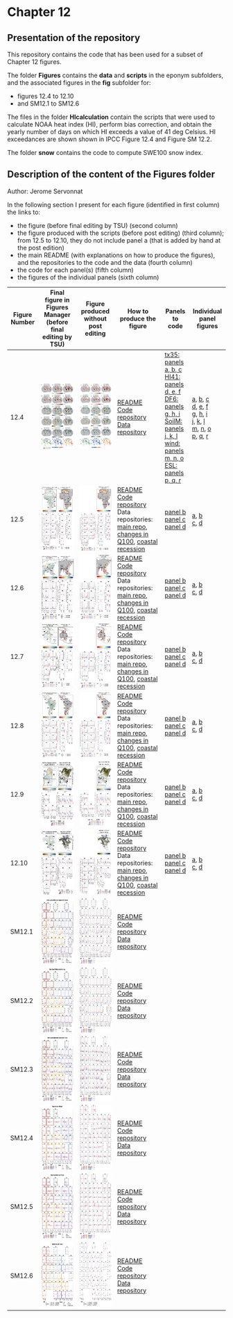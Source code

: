 # Chapter 12

## Presentation of the repository
This repository contains the code that has been used for a subset of Chapter 12 figures.

The folder **Figures** contains the **data** and **scripts** in the eponym subfolders, and the associated figures in the **fig** subfolder for:
- figures 12.4 to 12.10
- and SM12.1 to SM12.6

The files in the folder **HIcalculation** contain the scripts that were used to calculate NOAA heat index (HI), perform bias correction, and obtain the yearly number of days on which HI exceeds a value of 41 deg Celsius. HI exceedances are shown shown in IPCC Figure 12.4 and Figure SM 12.2.

The folder **snow** contains the code to compute SWE100 snow index.

## Description of the content of the Figures folder
Author: Jerome Servonnat

In the following section I present for each figure (identified in first column) the links to:
- the figure (before final editing by TSU) (second column)
- the figure produced with the scripts (before post editing) (third column); from 12.5 to 12.10, they do not include panel a (that is added by hand at the post edition)
- the main README (with explanations on how to produce the figures), and the repositories to the code and the data (fourth column)
- the code for each panel(s) (fifth column)
- the figures of the individual panels (sixth column)

|Figure Number|Final figure in Figures Manager (before final editing by TSU)|Figure produced without post editing|How to produce the figure|Panels to code|Individual panel figures|
|---|---|---|---|---|---|
|12.4|<img src="https://github.com/IPCC-WG1/Chapter-12/blob/main/Figures/figs/Figures_Manager/12.4_HR.png" alt="alt text" title="image Title" height="150"/>|<img src="https://github.com/IPCC-WG1/Chapter-12/blob/main/Figures/figs/global_figure_12.4/figure_12.4.png" alt="alt text" title="image Title" height="150"/>|[README](https://github.com/IPCC-WG1/Chapter-12/blob/main/Figures/scripts/global_figure_12.4/README_figure_12.4)<br>[Code repository](https://github.com/IPCC-WG1/Chapter-12/tree/main/Figures/scripts/global_figure_12.4)<br>[Data repository](https://github.com/IPCC-WG1/Chapter-12/tree/main/Figures/data/Figure_12.4)|[tx35: panels a, b, c](https://github.com/IPCC-WG1/Chapter-12/blob/main/Figures/scripts/global_figure_12.4/tx35_individual_figures.ipynb)<br>[HI41: panels d, e, f](https://github.com/IPCC-WG1/Chapter-12/blob/main/Figures/scripts/global_figure_12.4/HI_NOAA_individual_figures.ipynb)<br>[DF6: panels g, h, i](https://github.com/IPCC-WG1/Chapter-12/blob/main/Figures/scripts/global_figure_12.4/DF6_individual_figures.ipynb)<br>[SoilM: panels j, k, l](https://github.com/IPCC-WG1/Chapter-12/blob/main/Figures/scripts/global_figure_12.4/SoilMoisture_individual_figures.ipynb)<br>[wind: panels m, n, o](https://github.com/IPCC-WG1/Chapter-12/blob/main/Figures/scripts/global_figure_12.4/wind_perc-baseline_individual_figures.ipynb)<br>[ESL: panels p, q, r](https://github.com/IPCC-WG1/Chapter-12/blob/main/Figures/scripts/global_figure_12.4/ETWL_individual_figures.ipynb)|[a](https://github.com/IPCC-WG1/Chapter-12/blob/main/Figures/figs/global_figure_12.4/panel_a_tx35_ssp126_2081-2100_80perc-agreement.png), [b](https://github.com/IPCC-WG1/Chapter-12/blob/main/Figures/figs/global_figure_12.4/panel_b_tx35_ssp585_2041-2060_80perc-agreement.png), [c](https://github.com/IPCC-WG1/Chapter-12/blob/main/Figures/figs/global_figure_12.4/panel_c_tx35_ssp585_2081-2100_80perc-agreement.png)<br>[d](https://github.com/IPCC-WG1/Chapter-12/blob/main/Figures/figs/global_figure_12.4/panel_d_HI41_ssp126_2081-2100_80perc-agreement.png), [e](https://github.com/IPCC-WG1/Chapter-12/blob/main/Figures/figs/global_figure_12.4/panel_e_HI41_ssp585_2041-2060_80perc-agreement.png), [f](https://github.com/IPCC-WG1/Chapter-12/blob/main/Figures/figs/global_figure_12.4/panel_f_HI41_ssp585_2081-2100_80perc-agreement.png)<br>[g](https://github.com/IPCC-WG1/Chapter-12/blob/main/Figures/figs/global_figure_12.4/panel_g_DF6_ssp126_farch_80perc-agreement.png), [h](https://github.com/IPCC-WG1/Chapter-12/blob/main/Figures/figs/global_figure_12.4/panel_h_DF6_ssp585_midch_80perc-agreement.png), [i](https://github.com/IPCC-WG1/Chapter-12/blob/main/Figures/figs/global_figure_12.4/panel_i_DF6_ssp585_farch_80perc-agreement.png)<br>[j](https://github.com/IPCC-WG1/Chapter-12/blob/main/Figures/figs/global_figure_12.4/panel_j_mrso_ssp126_2081-2100_80perc-agreement.png), [k](https://github.com/IPCC-WG1/Chapter-12/blob/main/Figures/figs/global_figure_12.4/panel_k_mrso_ssp585_2041-2060_80perc-agreement.png), [l](https://github.com/IPCC-WG1/Chapter-12/blob/main/Figures/figs/global_figure_12.4/panel_l_mrso_ssp585_2081-2100_80perc-agreement.png)<br>[m](https://github.com/IPCC-WG1/Chapter-12/blob/main/Figures/figs/global_figure_12.4/panel_m_wind_ssp126_2081-2100_80perc-agreement.png), [n](https://github.com/IPCC-WG1/Chapter-12/blob/main/Figures/figs/global_figure_12.4/panel_n_wind_ssp585_2041-2060_80perc-agreement.png), [o](https://github.com/IPCC-WG1/Chapter-12/blob/main/Figures/figs/global_figure_12.4/panel_o_wind_ssp585_2081-2100_80perc-agreement.png)<br>[p](https://github.com/IPCC-WG1/Chapter-12/blob/main/Figures/figs/global_figure_12.4/panel_p_ESL_2100_RCP45-final.png), [q](https://github.com/IPCC-WG1/Chapter-12/blob/main/Figures/figs/global_figure_12.4/panel_q_ESL_2050_RCP85-final.png), [r](https://github.com/IPCC-WG1/Chapter-12/blob/main/Figures/figs/global_figure_12.4/panel_r_ESL_2100_RCP85-final.png)
|12.5|<img src="https://github.com/IPCC-WG1/Chapter-12/blob/main/Figures/figs/Figures_Manager/12.5_HR.png" alt="alt text" title="image Title" height="150"/>|<img src="https://github.com/IPCC-WG1/Chapter-12/blob/main/Figures/figs/Figure_12.5/AFRICA_regional_figure_12.5.png" alt="alt text" title="image Title" height="150"/>|[README](https://github.com/IPCC-WG1/Chapter-12/blob/main/Figures/scripts/AFRICA_regional_figure/README_figure_12.5)<br>[Code repository](https://github.com/IPCC-WG1/Chapter-12/tree/main/Figures/scripts/AFRICA_regional_figure)<br>Data repositories: [main repo](https://github.com/IPCC-WG1/Chapter-12/tree/main/Figures/data/Figure_12.5), [changes in Q100](https://github.com/IPCC-WG1/Chapter-12/tree/main/Figures/data/PERCENTILES_CHANGE_DIVDRA_ABSOLUTE), [coastal recession](https://github.com/IPCC-WG1/Chapter-12/tree/main/Figures/data/coastal_recession)|[panel b](https://github.com/IPCC-WG1/Chapter-12/blob/main/Figures/scripts/AFRICA_regional_figure/CoastalRecession_map_AR6regions_AFRICA.ipynb)<br>[panel c](https://github.com/IPCC-WG1/Chapter-12/blob/main/Figures/scripts/AFRICA_regional_figure/Q100_Quantile_plot_region.ipynb)<br>[panel d](https://github.com/IPCC-WG1/Chapter-12/blob/main/Figures/scripts/AFRICA_regional_figure/Barplots_coastalrecession.ipynb)|[a](https://github.com/IPCC-WG1/Chapter-12/blob/main/Figures/figs/Figure_12.5/panel_a_AFR_Q100_nohatching_divdra.png), [b](https://github.com/IPCC-WG1/Chapter-12/blob/main/Figures/figs/Figure_12.5/panel_b_AFRICA_CoastalRecession_map_RCP85_2100.png)<br>[c](https://github.com/IPCC-WG1/Chapter-12/blob/main/Figures/figs/Figure_12.5/panel_c_AFRICA_Q100_boxplot.png), [d](https://github.com/IPCC-WG1/Chapter-12/blob/main/Figures/figs/Figure_12.5/panel_d_AFRICA_CoastalRecession_boxplot_RCP85_2100.png)|
|12.6|<img src="https://github.com/IPCC-WG1/Chapter-12/blob/main/Figures/figs/Figures_Manager/12.6_HR.png" alt="alt text" title="image Title" height="150"/>|<img src="https://github.com/IPCC-WG1/Chapter-12/blob/main/Figures/figs/Figure_12.6/ASIA_regional_figure_12.6.png" alt="alt text" title="image Title" height="150"/>|[README](https://github.com/IPCC-WG1/Chapter-12/blob/main/Figures/scripts/ASIA_regional_figure/README_figure_12.6)<br>[Code repository](https://github.com/IPCC-WG1/Chapter-12/tree/main/Figures/scripts/ASIA_regional_figure)<br>Data repositories: [main repo](https://github.com/IPCC-WG1/Chapter-12/tree/main/Figures/data/Figure_12.6), [changes in Q100](https://github.com/IPCC-WG1/Chapter-12/tree/main/Figures/data/PERCENTILES_CHANGE_DIVDRA_ABSOLUTE), [coastal recession](https://github.com/IPCC-WG1/Chapter-12/tree/main/Figures/data/coastal_recession)|[panel b](https://github.com/IPCC-WG1/Chapter-12/blob/main/Figures/scripts/ASIA_regional_figure/CoastalRecession_map_AR6regions_ASIA.ipynb)<br>[panel c](https://github.com/IPCC-WG1/Chapter-12/blob/main/Figures/scripts/ASIA_regional_figure/Q100_Quantile_plot_region.ipynb)<br>[panel d](https://github.com/IPCC-WG1/Chapter-12/blob/main/Figures/scripts/ASIA_regional_figure/Barplots_coastalrecession.ipynb)|[a](https://github.com/IPCC-WG1/Chapter-12/blob/main/Figures/figs/Figure_12.6/panel_a_ASIA_Q100_nohatching_divdra.png), [b](https://github.com/IPCC-WG1/Chapter-12/blob/main/Figures/figs/Figure_12.6/panel_b_ASIA_CoastalRecession_map_RCP85_2100.png)<br>[c](https://github.com/IPCC-WG1/Chapter-12/blob/main/Figures/figs/Figure_12.6/panel_c_ASIA_Q100_boxplot.png), [d](https://github.com/IPCC-WG1/Chapter-12/blob/main/Figures/figs/Figure_12.6/panel_d_ASIA_CoastalRecession_boxplot_RCP85_2100.png)|
|12.7|<img src="https://github.com/IPCC-WG1/Chapter-12/blob/main/Figures/figs/Figures_Manager/12.7_HR.png" alt="alt text" title="image Title" height="150"/>|<img src="https://github.com/IPCC-WG1/Chapter-12/blob/main/Figures/figs/Figure_12.7/Australasia_regional_figure_12.7.png" alt="alt text" title="image Title" height="150"/>|[README](https://github.com/IPCC-WG1/Chapter-12/blob/main/Figures/scripts/Australasia_regional_figure/README_figure_12.7)<br>[Code repository](https://github.com/IPCC-WG1/Chapter-12/tree/main/Figures/scripts/Australasia_regional_figure)<br>Data repositories: [main repo](https://github.com/IPCC-WG1/Chapter-12/tree/main/Figures/data/Figure_12.7), [changes in Q100](https://github.com/IPCC-WG1/Chapter-12/tree/main/Figures/data/PERCENTILES_CHANGE_DIVDRA_ABSOLUTE), [coastal recession](https://github.com/IPCC-WG1/Chapter-12/tree/main/Figures/data/coastal_recession)|[panel b](https://github.com/IPCC-WG1/Chapter-12/blob/main/Figures/scripts/Australasia_regional_figure/CoastalRecession_map_AR6regions_Australasia.ipynb)<br>[panel c](https://github.com/IPCC-WG1/Chapter-12/blob/main/Figures/scripts/Australasia_regional_figure/Q100_Quantile_plot_region.ipynb)<br>[panel d](https://github.com/IPCC-WG1/Chapter-12/blob/main/Figures/scripts/Australasia_regional_figure/Barplots_coastalrecession.ipynb)|[a](https://github.com/IPCC-WG1/Chapter-12/blob/main/Figures/figs/Figure_12.7/panel_a_AUS_Q100_nohatching_divdra.png), [b](https://github.com/IPCC-WG1/Chapter-12/blob/main/Figures/figs/Figure_12.7/panel_b_Australasia_CoastalRecession_map_RCP85_2100.png)<br>[c](https://github.com/IPCC-WG1/Chapter-12/blob/main/Figures/figs/Figure_12.7/panel_c_Australasia_Q100_boxplot.png), [d](https://github.com/IPCC-WG1/Chapter-12/blob/main/Figures/figs/Figure_12.7/panel_d_Australasia_CoastalRecession_boxplot_RCP85_2100.png)|
|12.8|<img src="https://github.com/IPCC-WG1/Chapter-12/blob/main/Figures/figs/Figures_Manager/12.8_HR.png" alt="alt text" title="image Title" height="150"/>|<img src="https://github.com/IPCC-WG1/Chapter-12/blob/main/Figures/figs/Figure_12.8/SOUTH-AMERICA_regional_figure_12.8.png" alt="alt text" title="image Title" height="150"/>|[README](https://github.com/IPCC-WG1/Chapter-12/blob/main/Figures/scripts/SOUTH-AMERICA_regional_figure/README_figure_12.8)<br>[Code repository](https://github.com/IPCC-WG1/Chapter-12/tree/main/Figures/scripts/SOUTH-AMERICA_regional_figure)<br>Data repositories: [main repo](https://github.com/IPCC-WG1/Chapter-12/tree/main/Figures/data/Figure_12.8), [changes in Q100](https://github.com/IPCC-WG1/Chapter-12/tree/main/Figures/data/PERCENTILES_CHANGE_DIVDRA_ABSOLUTE), [coastal recession](https://github.com/IPCC-WG1/Chapter-12/tree/main/Figures/data/coastal_recession)|[panel b](https://github.com/IPCC-WG1/Chapter-12/blob/main/Figures/scripts/SOUTH-AMERICA_regional_figure/CoastalRecession_map_AR6regions_SOUTH-AMERICA.ipynb)<br>[panel c](https://github.com/IPCC-WG1/Chapter-12/blob/main/Figures/scripts/SOUTH-AMERICA_regional_figure/Q100_Quantile_plot_region.ipynb)<br>[panel d](https://github.com/IPCC-WG1/Chapter-12/blob/main/Figures/scripts/SOUTH-AMERICA_regional_figure/Barplots_coastalrecession.ipynb)|[a](https://github.com/IPCC-WG1/Chapter-12/blob/main/Figures/figs/Figure_12.8/SOUTH-AMERICA_regional_figure_12.8.png), [b](https://github.com/IPCC-WG1/Chapter-12/blob/main/Figures/figs/Figure_12.8/panel_b_SOUTH-AMERICA_CoastalRecession_map_RCP85_2100.png)<br>[c](https://github.com/IPCC-WG1/Chapter-12/blob/main/Figures/figs/Figure_12.8/panel_c_SOUTH-AMERICA_Q100_boxplot.png), [d](https://github.com/IPCC-WG1/Chapter-12/blob/main/Figures/figs/Figure_12.8/panel_d_SOUTH-AMERICA_CoastalRecession_boxplot_RCP85_2100.png)|
|12.9|<img src="https://github.com/IPCC-WG1/Chapter-12/blob/main/Figures/figs/Figures_Manager/12.9_HR.png" alt="alt text" title="image Title" height="150"/>|<img src="https://github.com/IPCC-WG1/Chapter-12/blob/main/Figures/figs/Figure_12.9/EUROPE_regional_figure_12.9.png" alt="alt text" title="image Title" height="150"/>|[README](https://github.com/IPCC-WG1/Chapter-12/blob/main/Figures/scripts/EUROPE_regional_figure/README_figure_12.9)<br>[Code repository](https://github.com/IPCC-WG1/Chapter-12/tree/main/Figures/scripts/EUROPE_regional_figure)<br>Data repositories: [main repo](https://github.com/IPCC-WG1/Chapter-12/tree/main/Figures/data/Figure_12.9), [changes in Q100](https://github.com/IPCC-WG1/Chapter-12/tree/main/Figures/data/PERCENTILES_CHANGE_DIVDRA_ABSOLUTE), [coastal recession](https://github.com/IPCC-WG1/Chapter-12/tree/main/Figures/data/coastal_recession)|[panel b](https://github.com/IPCC-WG1/Chapter-12/blob/main/Figures/scripts/EUROPE_regional_figure/CoastalRecession_map_AR6regions_EUROPE.ipynb)<br>[panel c](https://github.com/IPCC-WG1/Chapter-12/blob/main/Figures/scripts/EUROPE_regional_figure/Q100_Quantile_plot_region.ipynb)<br>[panel d](https://github.com/IPCC-WG1/Chapter-12/blob/main/Figures/scripts/EUROPE_regional_figure/Barplots_coastalrecession.ipynb)|[a](https://github.com/IPCC-WG1/Chapter-12/blob/main/Figures/figs/Figure_12.9/panel_a_EUR_Q100_nohatching_colorbar_divdra_desertMasked.png), [b](https://github.com/IPCC-WG1/Chapter-12/blob/main/Figures/figs/Figure_12.9/panel_b_SWE_map_RCP85_2050.png)<br>[c](https://github.com/IPCC-WG1/Chapter-12/blob/main/Figures/figs/Figure_12.9/panel_c_EUROPE_Q100_boxplot.png), [d](https://github.com/IPCC-WG1/Chapter-12/blob/main/Figures/figs/Figure_12.9/panel_d_EUROPE_SWE_mask14_boxplot.png)|
|12.10|<img src="https://github.com/IPCC-WG1/Chapter-12/blob/main/Figures/figs/Figures_Manager/12.10_HR.png" alt="alt text" title="image Title" height="150"/>|<img src="https://github.com/IPCC-WG1/Chapter-12/blob/main/Figures/figs/Figure_12.10/NORTH-AMERICA_regional_figure_12.10.png" alt="alt text" title="image Title" height="150"/>|[README](https://github.com/IPCC-WG1/Chapter-12/blob/main/Figures/scripts/NORTH-AMERICA_regional_figure/README_figure_12.10)<br>[Code repository](https://github.com/IPCC-WG1/Chapter-12/tree/main/Figures/scripts/NORTH-AMERICA_regional_figure)<br>Data repositories: [main repo](https://github.com/IPCC-WG1/Chapter-12/tree/main/Figures/data/Figure_12.10), [changes in Q100](https://github.com/IPCC-WG1/Chapter-12/tree/main/Figures/data/PERCENTILES_CHANGE_DIVDRA_ABSOLUTE), [coastal recession](https://github.com/IPCC-WG1/Chapter-12/tree/main/Figures/data/coastal_recession)|[panel b](https://github.com/IPCC-WG1/Chapter-12/blob/main/Figures/scripts/NORTH-AMERICA_regional_figure/CoastalRecession_map_AR6regions_NORTH-AMERICA.ipynb)<br>[panel c](https://github.com/IPCC-WG1/Chapter-12/blob/main/Figures/scripts/NORTH-AMERICA_regional_figure/Q100_Quantile_plot_region.ipynb)<br>[panel d](https://github.com/IPCC-WG1/Chapter-12/blob/main/Figures/scripts/NORTH-AMERICA_regional_figure/Barplots_coastalrecession.ipynb)|[a](https://github.com/IPCC-WG1/Chapter-12/blob/main/Figures/figs/Figure_12.10/panel_a_NAM_Q100_nohatching_divdra.png), [b](https://github.com/IPCC-WG1/Chapter-12/blob/main/Figures/figs/Figure_12.10/panel_b_SWE_map_RCP85_2050.png)<br>[c](https://github.com/IPCC-WG1/Chapter-12/blob/main/Figures/figs/Figure_12.10/panel_c_NORTH-AMERICA_Q100_boxplot.png), [d](https://github.com/IPCC-WG1/Chapter-12/blob/main/Figures/figs/Figure_12.10/panel_d_NORTH-AMERICA_SWE_mask14_boxplot.png)|
|SM12.1|<img src="https://github.com/IPCC-WG1/Chapter-12/blob/main/Figures/figs/Figures_Manager/S12.1_HR.png" alt="alt text" title="image Title" height="150"/>|<img src="https://github.com/IPCC-WG1/Chapter-12/blob/main/Figures/figs/Satellite_barplots/Figure_S12.1_tx35_satellite.png" alt="alt text" title="image Title" height="150"/>|[README](https://github.com/IPCC-WG1/Chapter-12/blob/main/Figures/scripts/tx35_satellites/README_figure_S12.1)<br>[Code repository](https://github.com/IPCC-WG1/Chapter-12/tree/main/Figures/scripts/tx35_satellites)<br>[Data repository](https://github.com/IPCC-WG1/Chapter-12/tree/main/Figures/data/Figure_S12.1)| | |
|SM12.2|<img src="https://github.com/IPCC-WG1/Chapter-12/blob/main/Figures/figs/Figures_Manager/S12.2_HR.png" alt="alt text" title="image Title" height="150"/>|<img src="https://github.com/IPCC-WG1/Chapter-12/blob/main/Figures/figs/Satellite_barplots/Figure_S12.2_HI_satellite.png" alt="alt text" title="image Title" height="150"/>|[README](https://github.com/IPCC-WG1/Chapter-12/blob/main/Figures/scripts/HI_satellites/README_figure_S12.2)<br>[Code repository](https://github.com/IPCC-WG1/Chapter-12/tree/main/Figures/scripts/HI_satellites)<br>[Data repository](https://github.com/IPCC-WG1/Chapter-12/tree/main/Figures/data/Figure_S12.2)| | |
|SM12.3|<img src="https://github.com/IPCC-WG1/Chapter-12/blob/main/Figures/figs/Figures_Manager/S12.3_HR.png" alt="alt text" title="image Title" height="150"/>|<img src="https://github.com/IPCC-WG1/Chapter-12/blob/main/Figures/figs/Satellite_barplots/Figure_S12.3_DF6_satellite.png" alt="alt text" title="image Title" height="150"/>|[README](https://github.com/IPCC-WG1/Chapter-12/blob/main/Figures/scripts/DF6_satellites/README_figure_S12.3)<br>[Code repository](https://github.com/IPCC-WG1/Chapter-12/tree/main/Figures/scripts/DF6_satellites)<br>[Data repository](https://github.com/IPCC-WG1/Chapter-12/tree/main/Figures/data/Figure_S12.3)| | |
|SM12.4|<img src="https://github.com/IPCC-WG1/Chapter-12/blob/main/Figures/figs/Figures_Manager/S12.4_HR.png" alt="alt text" title="image Title" height="150"/>|<img src="https://github.com/IPCC-WG1/Chapter-12/blob/main/Figures/figs/Satellite_barplots/Figure_S12.4_SM_satellite.png" alt="alt text" title="image Title" height="150"/>|[README](https://github.com/IPCC-WG1/Chapter-12/blob/main/Figures/scripts/SM_satellites/README_figure_S12.4)<br>[Code repository](https://github.com/IPCC-WG1/Chapter-12/tree/main/Figures/scripts/SM_satellites)<br>[Data repository](https://github.com/IPCC-WG1/Chapter-12/tree/main/Figures/data/Figure_S12.4)| | |
|SM12.5|<img src="https://github.com/IPCC-WG1/Chapter-12/blob/main/Figures/figs/Figures_Manager/S12.5_HR.png" alt="alt text" title="image Title" height="150"/>|<img src="https://github.com/IPCC-WG1/Chapter-12/blob/main/Figures/figs/Satellite_barplots/Figure_S12.5_wind_satellite.png" alt="alt text" title="image Title" height="150"/>|[README](https://github.com/IPCC-WG1/Chapter-12/blob/main/Figures/scripts/wind_satellites/README_figure_S12.5)<br>[Code repository](https://github.com/IPCC-WG1/Chapter-12/tree/main/Figures/scripts/wind_satellites)<br>[Data repository](https://github.com/IPCC-WG1/Chapter-12/tree/main/Figures/data/Figure_S12.5)| | |
|SM12.6|<img src="https://github.com/IPCC-WG1/Chapter-12/blob/main/Figures/figs/Figures_Manager/S12.6_HR.png" alt="alt text" title="image Title" height="150"/>|<img src="https://github.com/IPCC-WG1/Chapter-12/blob/main/Figures/figs/Satellite_barplots/Figure_S12.6_ETWL_satellite.png" alt="alt text" title="image Title" height="150"/>|[README](https://github.com/IPCC-WG1/Chapter-12/blob/main/Figures/scripts/ETWL_satellites/README_figure_S12.6)<br>[Code repository](https://github.com/IPCC-WG1/Chapter-12/tree/main/Figures/scripts/ETWL_satellites)<br>[Data repository](https://github.com/IPCC-WG1/Chapter-12/tree/main/Figures/data/Figure_S12.6)| | |




